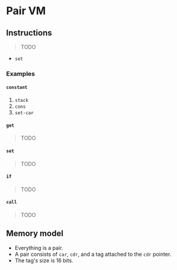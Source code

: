 # Pair VM

## Instructions

> TODO

- `set`

### Examples

#### `constant`

1. `stack`
1. `cons`
1. `set-car`

#### `get`

> TODO

#### `set`

> TODO

#### `if`

> TODO

#### `call`

> TODO

## Memory model

- Everything is a pair.
- A pair consists of `car`, `cdr`, and a tag attached to the `cdr` pointer.
- The tag's size is 16 bits.
